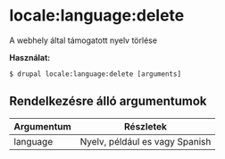 # locale:language:delete
A webhely által támogatott nyelv törlése

**Használat:**
```
$ drupal locale:language:delete [arguments]
```

## Rendelkezésre álló argumentumok
Argumentum | Részletek
---------|-------------
language | Nyelv, például es vagy Spanish
